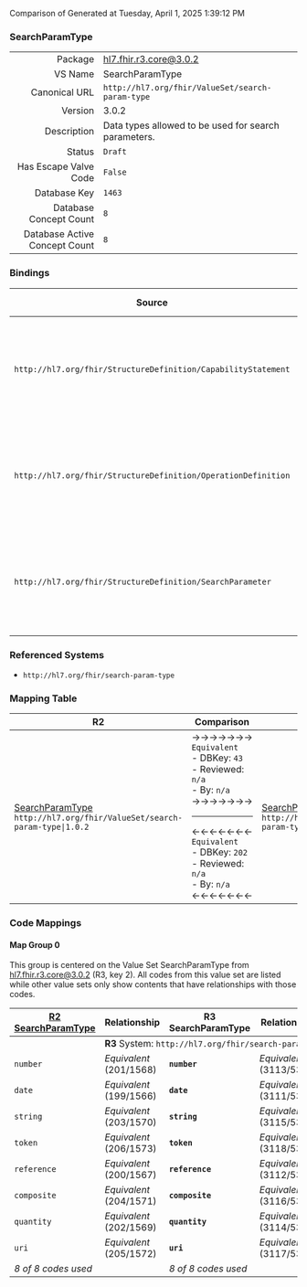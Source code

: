 Comparison of 
Generated at Tuesday, April 1, 2025 1:39:12 PM

### SearchParamType

|      |     |
| ---: | --- |
| Package | hl7.fhir.r3.core@3.0.2 |
| VS Name | SearchParamType |
| Canonical URL | `http://hl7.org/fhir/ValueSet/search-param-type` |
| Version | 3.0.2 |
| Description | Data types allowed to be used for search parameters. |
| Status | `Draft` |
| Has Escape Valve Code | `False` |
| Database Key | `1463` |
| Database Concept Count | `8` |
| Database Active Concept Count | `8` |
### Bindings

| Source | Element | Binding | Strength | Element Short |
| ------ | ------- | ------- | -------- | ------------- |
| `http://hl7.org/fhir/StructureDefinition/CapabilityStatement` | `CapabilityStatement.rest.resource.searchParam.type` | `http://hl7.org/fhir/ValueSet/search-param-type` | `Required` | number \| date \| string \| token \| reference \| composite \| quantity \| uri |
| `http://hl7.org/fhir/StructureDefinition/OperationDefinition` | `OperationDefinition.parameter.searchType` | `http://hl7.org/fhir/ValueSet/search-param-type` | `Required` | number \| date \| string \| token \| reference \| composite \| quantity \| uri |
| `http://hl7.org/fhir/StructureDefinition/SearchParameter` | `SearchParameter.type` | `http://hl7.org/fhir/ValueSet/search-param-type` | `Required` | number \| date \| string \| token \| reference \| composite \| quantity \| uri |

### Referenced Systems

* `http://hl7.org/fhir/search-param-type`
### Mapping Table

| R2 | Comparison | R3 | Comparison | R4 | Comparison | R4B | Comparison | R5
| --- | --- | --- | --- | --- | --- | --- | --- | ---
| [SearchParamType](/docs/R2/ValueSets/SearchParamType.md)<br/> `http://hl7.org/fhir/ValueSet/search-param-type\|1.0.2` | →→→→→→→<br/>`Equivalent`<br/>- DBKey: `43`<br/>- Reviewed: `n/a`<br/>- By: `n/a`<br/>→→→→→→→<hr/>←←←←←←←<br/>`Equivalent`<br/>- DBKey: `202`<br/>- Reviewed: `n/a`<br/>- By: `n/a`<br/>←←←←←←←| [SearchParamType](/docs/R3/ValueSets/SearchParamType.md)<br/> `http://hl7.org/fhir/ValueSet/search-param-type\|3.0.2` | →→→→→→→<br/>`SourceIsNarrowerThanTarget`<br/>- DBKey: `371`<br/>- Reviewed: `n/a`<br/>- By: `n/a`<br/>→→→→→→→<hr/>←←←←←←←<br/>`SourceIsBroaderThanTarget`<br/>- DBKey: `594`<br/>- Reviewed: `n/a`<br/>- By: `n/a`<br/>←←←←←←←| [SearchParamType](/docs/R4/ValueSets/SearchParamType.md)<br/> `http://hl7.org/fhir/ValueSet/search-param-type\|4.0.1` | →→→→→→→<br/>`Equivalent`<br/>- DBKey: `1727`<br/>- Reviewed: `n/a`<br/>- By: `n/a`<br/>→→→→→→→<hr/>←←←←←←←<br/>`Equivalent`<br/>- DBKey: `1728`<br/>- Reviewed: `n/a`<br/>- By: `n/a`<br/>←←←←←←←| [SearchParamType](/docs/R4B/ValueSets/SearchParamType.md)<br/> `http://hl7.org/fhir/ValueSet/search-param-type\|4.3.0` | →→→→→→→<br/>`Equivalent`<br/>- DBKey: `818`<br/>- Reviewed: `n/a`<br/>- By: `n/a`<br/>→→→→→→→<hr/>←←←←←←←<br/>`Equivalent`<br/>- DBKey: `1079`<br/>- Reviewed: `n/a`<br/>- By: `n/a`<br/>←←←←←←←| [SearchParamType](/docs/R5/ValueSets/SearchParamType.md)<br/> `http://hl7.org/fhir/ValueSet/search-param-type\|5.0.0` 

### Code Mappings


#### Map Group 0

This group is centered on the Value Set SearchParamType from hl7.fhir.r3.core@3.0.2 (R3, key 2).
All codes from this value set are listed while other value sets only show contents that have relationships with those codes.

| [R2 SearchParamType](/docs/R2/ValueSets/SearchParamType.md)| Relationship | R3 SearchParamType| Relationship | [R4 SearchParamType](/docs/R4/ValueSets/SearchParamType.md)| Relationship | [R4B SearchParamType](/docs/R4B/ValueSets/SearchParamType.md)| Relationship | [R5 SearchParamType](/docs/R5/ValueSets/SearchParamType.md)
| --- | --- | --- | --- | --- | --- | --- | --- | ---
| <td colspan="8">**R3** System: `http://hl7.org/fhir/search-param-type`
| `number`| _Equivalent_ <br/>(201/1568)| **`number`**| _Equivalent_ <br/>(3113/5320)| `number`| _Equivalent_ <br/>(17466/17467)| `number`| _Equivalent_ <br/>(7684/9984)| `number`
| `date`| _Equivalent_ <br/>(199/1566)| **`date`**| _Equivalent_ <br/>(3111/5319)| `date`| _Equivalent_ <br/>(17468/17469)| `date`| _Equivalent_ <br/>(7681/9981)| `date`
| `string`| _Equivalent_ <br/>(203/1570)| **`string`**| _Equivalent_ <br/>(3115/5324)| `string`| _Equivalent_ <br/>(17470/17471)| `string`| _Equivalent_ <br/>(7686/9986)| `string`
| `token`| _Equivalent_ <br/>(206/1573)| **`token`**| _Equivalent_ <br/>(3118/5325)| `token`| _Equivalent_ <br/>(17472/17473)| `token`| _Equivalent_ <br/>(7689/9989)| `token`
| `reference`| _Equivalent_ <br/>(200/1567)| **`reference`**| _Equivalent_ <br/>(3112/5322)| `reference`| _Equivalent_ <br/>(17474/17475)| `reference`| _Equivalent_ <br/>(7682/9982)| `reference`
| `composite`| _Equivalent_ <br/>(204/1571)| **`composite`**| _Equivalent_ <br/>(3116/5318)| `composite`| _Equivalent_ <br/>(17476/17477)| `composite`| _Equivalent_ <br/>(7687/9987)| `composite`
| `quantity`| _Equivalent_ <br/>(202/1569)| **`quantity`**| _Equivalent_ <br/>(3114/5321)| `quantity`| _Equivalent_ <br/>(17478/17479)| `quantity`| _Equivalent_ <br/>(7685/9985)| `quantity`
| `uri`| _Equivalent_ <br/>(205/1572)| **`uri`**| _Equivalent_ <br/>(3117/5326)| `uri`| _Equivalent_ <br/>(17480/17481)| `uri`| _Equivalent_ <br/>(7688/9988)| `uri`
| *8 of 8 codes used* | | *8 of 8 codes used* | | *8 of 9 codes used* | | *8 of 9 codes used* | | *8 of 9 codes used* 

